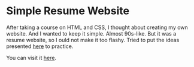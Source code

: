 # Simple Resume Website

After taking a course on HTML and CSS, I thought about creating my own website. And I wanted to keep it simple. Almost 90s-like. But it was a resume website, so I ould not make it too flashy. Tried to put the ideas presented [here](https://idlewords.com/talks/website_obesity.htm) to practice.

You can visit it [here](https://surajkhati.github.io/resume/).
